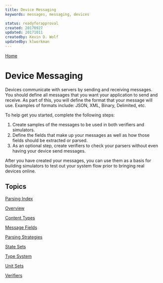 ```yaml
---
title: Device Messaging
keywords: messages, messaging, devices

status: readyforapproval
created: 20170927
updated: 20171011
createdby: Kevin D. Wolf
updatedby: klworkman
---
```

[Home](../Index.md)

# Device Messaging

Devices communicate with servers by sending and receiving messages.  You should define all messages
that you want your application to send and receive.  As part of this, you will define the format that your message will use.
Examples of formats include: JSON, XML, Binary, Delimited, etc.  

To help get you started, complete the following steps:
1. Create samples of the messages to be used in both verifiers and simulators.
2. Define the fields that make up your messages as well as how those fields should be extracted or parsed.
3. As an optional step, create verifiers to check your parsers without even having your device send messages.

After you have created your messages, you can use them as a basis for building simulators to test out your system
flow prior to bringing real devices online.


## Topics

[Parsing Index](Parsing/Index.md)

[Overview](Parsing/Overview.md)

[Content Types](ContentTypes.md)

[Message Fields](MessageFields.md)

[Parsing Strategies](Parsing/ParsingStrategies.md)

[State Sets](./TypeSystem/StatesAndEnums.md)

[Type System](./TypeSystem/Index.md)

[Unit Sets](./TypeSystem/ValueWithUnits.md)

[Verifiers](./Parsing/Verifiers.md)

